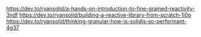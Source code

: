 https://dev.to/ryansolid/a-hands-on-introduction-to-fine-grained-reactivity-3ndf
https://dev.to/ryansolid/building-a-reactive-library-from-scratch-1i0p
https://dev.to/ryansolid/thinking-granular-how-is-solidjs-so-performant-4g37


